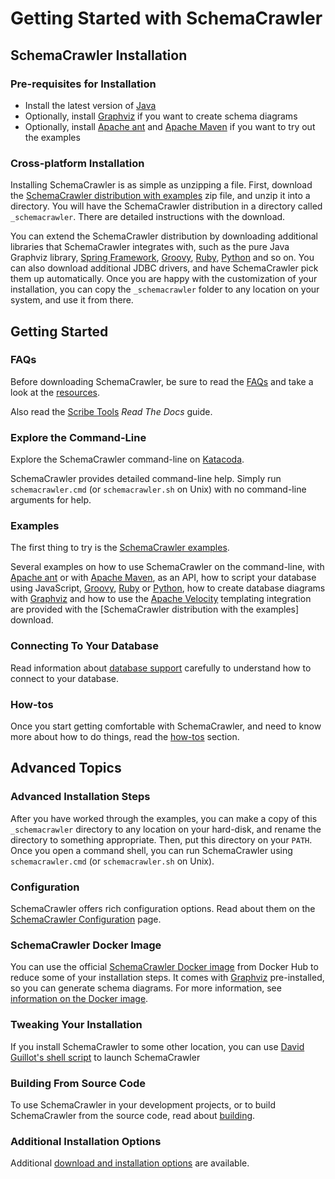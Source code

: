 # Getting Started with SchemaCrawler

## SchemaCrawler Installation

### Pre-requisites for Installation

- Install the latest version of [Java]
- Optionally, install [Graphviz] if you want to create schema diagrams
- Optionally, install [Apache ant] and [Apache Maven] if you want to try out the examples

### Cross-platform Installation

Installing SchemaCrawler is as simple as unzipping a file. First, download the [SchemaCrawler 
distribution with examples] zip file, and unzip it into a directory. You will have the SchemaCrawler 
distribution in a directory called `_schemacrawler`. There are detailed instructions with the download.

You can extend the SchemaCrawler distribution by downloading additional libraries that SchemaCrawler 
integrates with, such as the pure Java Graphviz library, [Spring Framework], [Groovy], [Ruby], [Python] and so 
on. You can also download additional JDBC drivers, and have SchemaCrawler pick them up automatically. 
Once you are happy with the customization of your installation, you can copy the `_schemacrawler` 
folder to any location on your system, and use it from there.


## Getting Started

### FAQs

Before downloading SchemaCrawler, be sure to read the [FAQs] and take a look at the [resources].

Also read the [Scribe Tools](https://scribetools.readthedocs.org/en/latest/schemacrawler/index.html) 
_Read The Docs_ guide.


### Explore the Command-Line

Explore the SchemaCrawler command-line on [Katacoda](https://www.katacoda.com/schemacrawler).

SchemaCrawler provides detailed command-line help. Simply run `schemacrawler.cmd` (or
`schemacrawler.sh` on Unix) with no command-line arguments for help.

### Examples

The first thing to try is the [SchemaCrawler examples].

Several examples on how to use SchemaCrawler on the command-line, with [Apache ant] or with [Apache 
Maven], as an API, how to script your database using JavaScript, [Groovy], [Ruby] or [Python], how to 
create database diagrams with [Graphviz] and how to use the [Apache Velocity] templating integration 
are provided with the [SchemaCrawler distribution with the examples] download.


### Connecting To Your Database

Read information about [database support] carefully to understand how to connect to your database.

### How-tos

Once you start getting comfortable with SchemaCrawler, and need to know more about how to do 
things, read the [how-tos] section.


## Advanced Topics

### Advanced Installation Steps

After you have worked through the examples, you can make a copy of this `_schemacrawler` directory to 
any location on your hard-disk, and rename the directory to something appropriate. Then, put this 
directory on your `PATH`. Once you open a command shell, you can run SchemaCrawler using 
`schemacrawler.cmd` (or `schemacrawler.sh` on Unix).

### Configuration

SchemaCrawler offers rich configuration options. Read about them on the [SchemaCrawler Configuration](config.html) page.

### SchemaCrawler Docker Image

You can use the official [SchemaCrawler Docker image] from Docker Hub to reduce some of your 
installation steps. It comes with [Graphviz] pre-installed, so you can generate schema diagrams. 
For more information, see [information on the Docker image](docker-image.html).

### Tweaking Your Installation
If you install SchemaCrawler to some other location, you can use 
[David Guillot's shell script](https://gist.github.com/David-Guillot/dd53227141fd62ff5db6ef23c929f7b1)
to launch SchemaCrawler

### Building From Source Code

To use SchemaCrawler in your development projects, or to build SchemaCrawler from the source code, read 
about [building].


### Additional Installation Options

Additional [download and installation options](downloads.html) are available.


[FAQs]: faq.html
[resources]: resources.html
[how-tos]: how-to.html
[database support]: database-support.html
[building]: building.html
[Java]: https://www.java.com/
[SchemaCrawler examples]: https://github.com/schemacrawler/SchemaCrawler/releases/
[SchemaCrawler distribution with examples]: https://github.com/schemacrawler/SchemaCrawler/releases/
[SchemaCrawler jars]: https://search.maven.org/search?q=g:us.fatehi%20a:schemacrawler*
[SchemaCrawler Docker image]: https://hub.docker.com/r/schemacrawler/schemacrawler/
[Gradle]: https://gradle.org/
[Groovy]: https://www.groovy-lang.org/
[Ruby]: https://www.ruby-lang.org/en/
[Python]: https://www.python.org/
[Graphviz]: https://www.graphviz.org/
[Spring Framework]: https://www.springsource.org/spring-framework
[Apache Velocity]: https://velocity.apache.org/
[Apache Maven]: https://maven.apache.org/
[Apache ant]: https://ant.apache.org/
